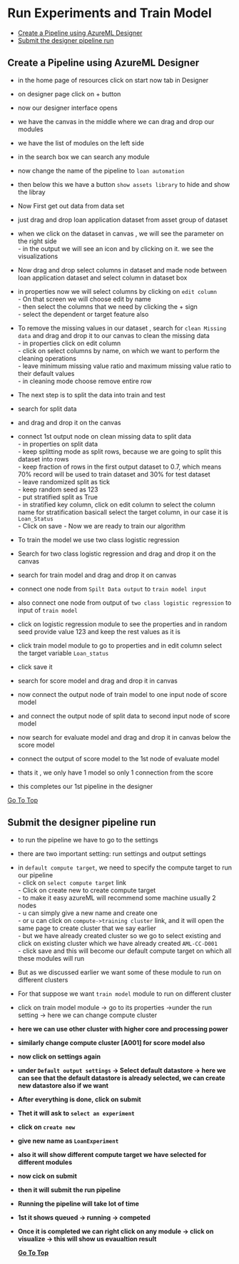 # Run Experiments and Train Model
- [Create a Pipeline using AzureML Designer](#create-a-pipeline-using-azureml-designer)
- [Submit the designer pipeline run](#submit-the-designer-pipeline-run)


## Create a Pipeline using AzureML Designer
- in the home page of resources click on start now tab in Designer
- on designer page click on + button
- now our designer interface opens
- we have the canvas in the middle where we can drag and drop our modules
- we have the list of modules on the left side
- in the search box we can search any module
- now change the name of the pipeline to `loan automation`
- then below this we have a button  `show assets library` to hide and show the libray
- Now First get out data from data set 
- just drag and drop loan application dataset from asset group of dataset
      
- when we click on the dataset in canvas , we will see the parameter on the right side <br>
          - in the output we will see an icon and by clicking on it. we see the visualizations
- Now drag and drop select columns in dataset and made node between loan application dataset and select column in dataset box
- in properties now we will select columns by clicking on `edit column` <br>
           - On that screen we will choose edit by name <br>
           - then select the columns that we need by clicking the + sign <br>
           - select the dependent or target feature also <br>
- To remove the missing values in our dataset , search for `clean Missing data` and drag and drop it to our canvas to clean the missing data <br>
           - in properties click on edit column <br>
           - click on select columns by name, on which we want to perform the cleaning operations <br>
           - leave minimum missing value ratio and maximum missing value ratio to their default values <br>
           - in cleaning mode choose remove entire row <br>
- The next step is to split the data into train and test
- search for split data
- and drag and drop it on the canvas
- connect 1st output node on clean missing data to split data <br>
           - in properties on split data <br>
           - keep splitting mode as split rows, because we are going to split this dataset into rows <br>
           - keep fraction of rows in the first output dataset to 0.7, which means 70% record will be used to train dataset and 30% for test dataset <br>
           - leave randomized split as tick <br>
           - keep random seed as 123 <br>
           - put stratified split as True <br>
           - in stratified key column, click on edit column to select the column name for stratification basicall select the target column, in our case it is `Loan_Status` <br>
           - Click on save
           - Now we are ready to train our algorithm <br>
- To train the model we use two class logistic regression
- Search for two class logistic regression and drag and drop it on the canvas
- search for train model and drag and drop it on canvas
- connect one node from `Spilt Data output` to `train model input`
- also connect one node from output of `two class logistic regression` to input of `train model`
- click on logistic regression module to see the properties and in random seed provide value 123 and keep the rest values as it is
- click train model module to go to properties and in edit column select the target variable `Loan_status`
- click save it
- search for score model and drag and drop it in canvas
- now connect the output node of train model to one input node of score model
- and connect the output node of split data to second input node of score model
- now search for evaluate model and drag and drop it in canvas below the score model
- connect the output of score model to the 1st node of evaluate model
- thats it , we only have 1 model so only 1 connection from the score
- this completes our 1st pipeline in the designer

[Go To Top](#run-experiments-and-train-model)


## Submit the designer pipeline run
- to run the pipeline we have to go to the settings
- there are two important setting: run settings and output settings
- in `default compute target`, we need to specify the compute target to run our pipeline <br>
              - click on `select compute target` link <br>
              - Click on create new to create compute target <br>
              - to make it easy azureML will recommend some machine usually 2 nodes <br>
              - u can simply give a new name and create one <br>
              - or u can click on `compute->training cluster` link, and it will open the same page to create cluster that we say earlier <br>
              - but we have already created cluster so we go to select existing and click on existing cluster which we have already created `AML-CC-D001` <br>
              - click save and this will become our default compute target on which all these modules will run <br>
- But as we discussed earlier we want some of these module to run on different clusters <br>
- For that suppose we want `train model` module to run on different cluster <br>
- click on train model module -> go to its properties ->under the run setting -> here we can  change compute cluster <b>
- here we can use other cluster with higher core and processing power <br>
- similarly change compute cluster [A001] for score model also <br>
- now click on settings again <br>
- under `Default output settings` -> Select default datastore -> here we can see that the default datastore is already selected, we can create new datastore also if we want <br>
- After everything is done, click on submit
- Thet it will ask to `select an experiment`
- click on `create new`
- give new name as `LoanExperiment`
- also it will show different compute target we have selected for different modules
- now cick on submit
- then it will submit the run pipeline
- Running the pipeline will take lot of time
- 1st it shows queued -> running -> competed
- Once it is  completed we can right click on any module -> click on visualize -> this will show us evaualtion result

  [Go To Top](#run-experiments-and-train-model)
